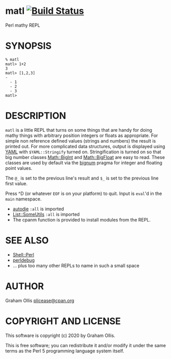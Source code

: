 # matl [![Build Status](https://travis-ci.org/plicease/App-matl.svg)](http://travis-ci.org/plicease/App-matl)

Perl mathy REPL

# SYNOPSIS

```
% matl
matl> 1+2
3
matl> [1,2,3]
-
  - 1
  - 2
  - 3
matl> 
```

# DESCRIPTION

`matl` is a little REPL that turns on some things that are handy for doing mathy things with
arbitrary position integers or floats as appropriate.  For simple non reference defined values
(strings and numbers) the result is printed out.  For more complicated data structures, output
is displayed using [YAML](https://metacpan.org/pod/YAML) with `$YAML::Stringify` turned on.  Stringification is turned on
so that big number classes [Math::BigInt](https://metacpan.org/pod/Math::BigInt) and [Math::BigFloat](https://metacpan.org/pod/Math::BigFloat) are easy to read.  These
classes are used by default via the [bignum](https://metacpan.org/pod/bignum) pragma for integer and floating point values.

The `@_` is set to the previous line's result and `$_` is set to the previous line first value.

Press ^D (or whatever `EOF` is on your platform) to quit.  Input is `eval`'d in the `main` namespace.

- [autodie](https://metacpan.org/pod/autodie) `:all` is imported
- [List::SomeUtils](https://metacpan.org/pod/List::SomeUtils) `:all` is imported
- The cpanm function is provided to install modules from the REPL.

# SEE ALSO

- [Shell::Perl](https://metacpan.org/pod/Shell::Perl)
- [perldebug](https://metacpan.org/pod/perldebug)
- ... plus too many other REPLs to name in such a small space

# AUTHOR

Graham Ollis <plicease@cpan.org>

# COPYRIGHT AND LICENSE

This software is copyright (c) 2020 by Graham Ollis.

This is free software; you can redistribute it and/or modify it under
the same terms as the Perl 5 programming language system itself.
